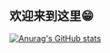 ## 欢迎来到这里😁


[![Anurag's GitHub stats](https://github-readme-stats.vercel.app/api?username=Miagz)](https://github.com/anuraghazra/github-readme-stats)
